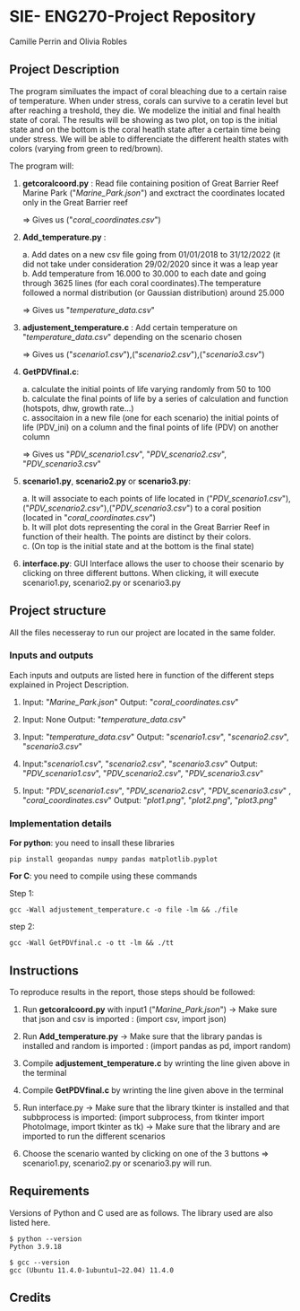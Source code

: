 # SIE- ENG270-Project Repository
Camille Perrin and Olivia Robles

## Project Description

The program similuates the impact of coral bleaching due to a certain raise of temperature. When under stress, corals can survive to a ceratin level but after reaching a treshold, they die. We modelize the initial and final health state of coral. The results will be showing as two plot, on top is the initial state and on the bottom is the coral heatlh state after a certain time being under stress. We will be able to differenciate the different health states with colors (varying from green to red/brown).

The program will:

1. **getcoralcoord.py** : Read file containing position of Great Barrier Reef Marine Park ("*Marine_Park.json*") and exctract the coordinates located only in the Great Barrier reef
   
   => Gives us ("*coral_coordinates.csv*")

2. **Add_temperature.py** :

      a. Add dates on a new csv file going from 01/01/2018 to 31/12/2022 (it did not take under consideration 29/02/2020 since it was a leap year <br>
      b. Add temperature from 16.000 to 30.000 to each date and going through 3625 lines (for each coral coordinates).The temperature followed a normal distribution (or Gaussian distribution) around 25.000 <br>
   
   => Gives us "*temperature_data.csv*"
   
3. **adjustement_temperature.c** : Add certain temperature on "*temperature_data.csv*" depending on the scenario chosen
   
    => Gives us  ("*scenario1.csv*"),("*scenario2.csv*"),("*scenario3.csv*")

4. **GetPDVfinal.c**:
   
      a. calculate the initial points of life varying randomly from 50 to 100 <br>
      b. calculate the final points of life by a series of calculation and function (hotspots, dhw, growth rate...) <br>
      c. associtaion in a new file (one for each scenario) the initial points of life (PDV_ini) on a column and the final points of life (PDV) on another column <br>
   
   => Gives us  "*PDV_scenario1.csv*", "*PDV_scenario2.csv*", "*PDV_scenario3.csv*"


5. **scenario1.py**, **scenario2.py** or **scenario3.py**:
   
      a. It will associate to each points of life located in ("*PDV_scenario1.csv*"),("*PDV_scenario2.csv*"),("*PDV_scenario3.csv*") to a coral position (located in "*coral_coordinates.csv*") <br>
      b. It will plot dots representing the coral in the Great Barrier Reef in function of their health. The points are distinct by their colors. <br>
      c. (On top is the initial state and at the bottom is the final state) <br>
   
6. **interface.py**: GUI Interface allows the user to choose their scenario by clicking on three different buttons. When clicking, it will execute scenario1.py, scenario2.py or scenario3.py
   



## Project structure

All the files necesseray to run our project are located in the same folder.

### Inputs and outputs

Each inputs and outputs are listed here in function of the different steps explained in Project Description.

1. Input: "*Marine_Park.json*"
   Output: "*coral_coordinates.csv*"

2. Input: None
   Output: "*temperature_data.csv*"
   
3. Input: "*temperature_data.csv*"
   Output: "*scenario1.csv*", "*scenario2.csv*", "*scenario3.csv*"

4. Input:"*scenario1.csv*", "*scenario2.csv*", "*scenario3.csv*"
   Output: "*PDV_scenario1.csv*", "*PDV_scenario2.csv*", "*PDV_scenario3.csv*"

5. Input: "*PDV_scenario1.csv*", "*PDV_scenario2.csv*", "*PDV_scenario3.csv*" , "*coral_coordinates.csv*"
   Output: "*plot1.png*", "*plot2.png*", "*plot3.png*"


### Implementation details

**For python**: you need to insall these libraries 

```{bash}
pip install geopandas numpy pandas matplotlib.pyplot
```

**For C**: you need to compile using these commands 

   Step 1: 
   
```{sh}
gcc -Wall adjustement_temperature.c -o file -lm && ./file
```

   step 2: 
   
```{sh}
gcc -Wall GetPDVfinal.c -o tt -lm && ./tt
```

## Instructions

To reproduce results in the report, those steps should be followed:

1. Run **getcoralcoord.py** with input1 ("*Marine_Park.json*")
   -> Make sure that json and csv is imported : (import csv, import json)

2.  Run **Add_temperature.py**
   -> Make sure that the library pandas is installed and random is imported : (import pandas as pd, import random)

3. Compile **adjustement_temperature.c** by wrinting the line given above in the terminal

4. Compile **GetPDVfinal.c** by wrinting the line given above in the terminal

5. Run interface.py
   -> Make sure that the library tkinter is installed and that subbprocess is imported: (import subprocess, from tkinter import PhotoImage, import tkinter as tk)
   -> Make sure that the library and     are imported to run the different scenarios

7. Choose the scenario wanted by clicking on one of the 3 buttons => scenario1.py, scenario2.py or scenario3.py will run. 


## Requirements
Versions of Python and C used are as follows. The library used are also listed here.
```
$ python --version
Python 3.9.18

$ gcc --version
gcc (Ubuntu 11.4.0-1ubuntu1~22.04) 11.4.0

```

## Credits
